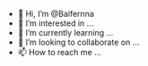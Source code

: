 - 👋 Hi, I’m @Baifernna
- 👀 I’m interested in ...
- 🌱 I’m currently learning ...
- 💞️ I’m looking to collaborate on ...
- 📫 How to reach me ...

<!---
Baifernna/Baifernna is a ✨ special ✨ repository because its `README.md` (this file) appears on your GitHub profile.
You can click the Preview link to take a look at your changes.
--->
